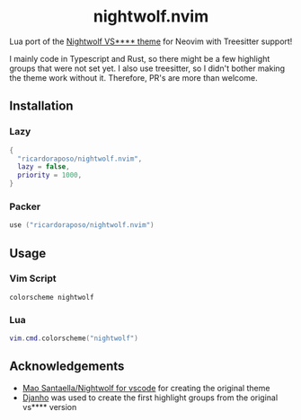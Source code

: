<div align="center">
  <h1>nightwolf.nvim</h1>
</div>


Lua port of the [Nightwolf VS**** theme](https://github.com/mao-santaella-rs/NightWolfTheme) for Neovim with Treesitter support!

I mainly code in Typescript and Rust, so there might be a few highlight groups that were not set yet.
I also use treesitter, so I didn't bother making the theme work without it.
Therefore, PR's are more than welcome.

## Installation

### Lazy

```lua
{
  "ricardoraposo/nightwolf.nvim",
  lazy = false,
  priority = 1000,
}
```

### Packer

```lua
use ("ricardoraposo/nightwolf.nvim")
```

## Usage

### Vim Script

```vim
colorscheme nightwolf
```

### Lua

```lua
vim.cmd.colorscheme("nightwolf")
```


## Acknowledgements

- [Mao Santaella/Nightwolf for vscode](https://github.com/mao-santaella-rs/NightWolfTheme) for creating the original theme
- [Djanho](https://github.com/viniciusmuller/djanho) was used to create the first highlight groups from the original vs**** version
